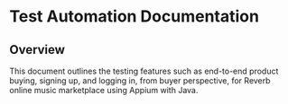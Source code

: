 # Test Automation Documentation

## Overview
This document outlines the testing features such as end-to-end product buying, signing up, and logging in, from buyer perspective, for Reverb online music marketplace using Appium with Java.
